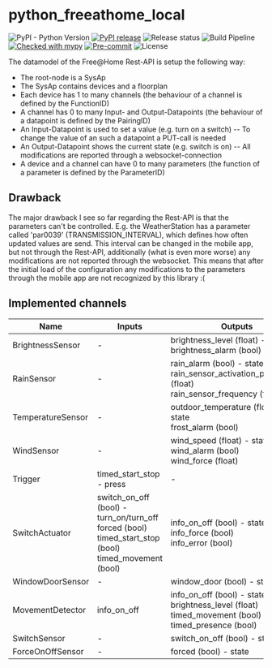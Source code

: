 # python_freeathome_local

![PyPI - Python Version](https://img.shields.io/pypi/pyversions/python_freeathome_local?logo=python)
[![PyPI release](https://img.shields.io/pypi/v/python_freeathome_local)](https://pypi.org/project/python_freeathome_local/)
![Release status](https://img.shields.io/pypi/status/python_freeathome_local)
![Build Pipeline](https://img.shields.io/github/actions/workflow/status/derjoerg/python_freeathome_local/ci.yml)
[![Checked with mypy](http://www.mypy-lang.org/static/mypy_badge.svg)](http://mypy-lang.org/)
[![Pre-commit](https://img.shields.io/badge/pre--commit-enabled-brightgreen?logo=pre-commit&logoColor=f8b424)](https://github.com/pre-commit/pre-commit)
![License](https://img.shields.io/github/license/derjoerg/python_freeathome_local)

The datamodel of the Free@Home Rest-API is setup the following way:
- The root-node is a SysAp
- The SysAp contains devices and a floorplan
- Each device has 1 to many channels (the behaviour of a channel is defined by the FunctionID)
- A channel has 0 to many Input- and Output-Datapoints (the behaviour of a datapoint is defined by the PairingID)
- An Input-Datapoint is used to set a value (e.g. turn on a switch)
-- To change the value of an such a datapoint a PUT-call is needed
- An Output-Datapoint shows the current state (e.g. switch is on)
-- All modifications are reported through a websocket-connection
- A device and a channel can have 0 to many parameters (the function of a parameter is defined by the ParameterID)

## Drawback
The major drawback I see so far regarding the Rest-API is that the parameters can't be controlled.
E.g. the WeatherStation has a parameter called 'par0039' (TRANSMISSION_INTERVAL), which defines how often updated values are send. This interval can be changed in the mobile app, but not through the Rest-API, additionally (what is even more worse) any modifications are not reported through the websocket. This means that after the initial load of the configuration any modifications to the parameters through the mobile app are not recognized by this library :(

## Implemented channels
| Name | Inputs | Outputs |
|--|--|--|
| BrightnessSensor | - | brightness_level (float) - state<br>brightness_alarm (bool) |
| RainSensor       | - | rain_alarm (bool) - state<br>rain_sensor_activation_percentage (float)<br>rain_sensor_frequency (float) |
| TemperatureSensor | - | outdoor_temperature (float) - state<br>frost_alarm (bool) |
| WindSensor | - | wind_speed (float) - state<br>wind_alarm (bool)<br>wind_force (float) |
| Trigger | timed_start_stop - press | - |
| SwitchActuator | switch_on_off (bool) - turn_on/turn_off<br>forced (bool)<br>timed_start_stop (bool)<br>timed_movement (bool) | info_on_off (bool) - state<br>info_force (bool)<br>info_error (bool) |
| WindowDoorSensor | - | window_door (bool) - state |
| MovementDetector | info_on_off | info_on_off (bool) - state<br>brightness_level (float)<br>timed_movement (bool)<br>timed_presence (bool) |
| SwitchSensor | - | switch_on_off (bool) - state |
| ForceOnOffSensor | - | forced (bool) - state |